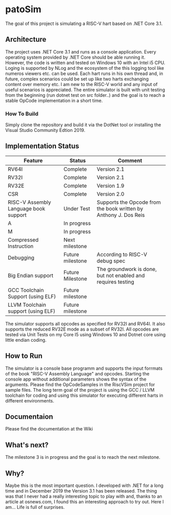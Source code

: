 # patoSim
The goal of this project is simulating a RISC-V hart based on .NET Core 3.1.

## Architecture
The project uses .NET Core 3.1 and runs as a console application. Every operating system provided by .NET Core should be able running it.  However, the code is written and tested on Windows 10 with an Intel i5 CPU. Loging is supported by NLog and the ecosystem of the this logging tool like numeros viewers etc. can be used. Each hart runs in his own thread and, in future, complex scenarios could be set up like two harts exchanging content over memory etc.
I am new to the RISC-V world and any input of useful scenarios is appreciated.
The entire simulator is built with unit testing from the beginning (run dotnet test on src folder..) and the goal is to reach a stable OpCode implementation in a short time.

### How To Build
Simply clone the repository and build it via the DotNet tool or installing the Visual Studio Community Edtion 2019.

## Implementation Status
| Feature | Status | Comment |
| ------- | ------ | ------- |
| RV64I | Complete | Version 2.1 |
| RV32I | Complete | Version 2.1 |
| RV32E | Complete | Version 1.9 |
| CSR | Complete | Version 2.0 |
| RISC-V Assembly Language book support | Under Test | Supports the Opcode from the book written by Anthony J. Dos Reis |
| A | In progress | |
| M | In progress | |
| Compressed Instruction | Next milestone | |
| Debugging | Future milestone | According to RISC-V debug spec |
| Big Endian support | Future Milestone | The groundwork is done, but not enabled and requires testing |
| GCC Toolchain Support (using ELF) | Future milestone  ||
| LLVM Toolchain support (using ELF) | Future milestone ||

The simulator supports all opcodes as specified for RV32I and RV64I. It also supports the reduced RV32E mode as a subset of RV32I.
All opcodes are tested via Unit Tests on my Core I5 using Windows 10 and Dotnet core using little endian coding.



## How to Run
The simulator is a console base programm and supports the input forrmats of the book "RISC-V Assembly Language" and opcodes. Starting the console app without additional parameters shows the syntax of the arguments. Please find the OpCodeSamples in the RiscVSim project for sample files.
The long term goal of the project is using the GCC / LLVM toolchain for coding and using this simulator for executing different harts in different environments.

## Documentaion
Please find the documentation at the Wiki

## What's next?
The milestone 3 is in progress and the goal is to reach the next milestone. 

## Why?
Maybe this is the most important question. I developed with .NET for a long time and in December 2019 the Version 3.1 has been released. The thing was that I never had a really interesting topic to play with and, thanks to an article at osnews.com, I found this an interesting approach to try out. Here I am... Life is full of surprises.
